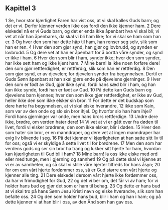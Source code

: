 ## Kapittel 3

1 Se, hvor stor kjærlighet Faren har vist oss, at vi skal kalles Guds barn; og det er vi. Derfor kjenner verden ikke oss fordi den ikke kjenner ham.
2 Dere elskede! nå er vi Guds barn, og det er enda ikke åpenbart hva vi skal bli; vi vet at når han åpenbares, da skal vi bli ham like; for vi skal se ham som han er.
3 Og hver den som har dette håp til ham, han renser seg selv, slik som han er ren.
4 Hver den som gjør synd, han gjør og lovbrudd, og synden er lovbrudd.
5 Og dere vet at han er åpenbart for å bortta våre synder, og synd er ikke i ham.
6 Hver den som blir i ham, synder ikke; hver den som synder, har ikke sett ham og ikke kjent ham.
7 Mine barn! la ikke noen forføre dere! den som gjør rettferdighet, er rettferdig, slik som han er rettferdig.
8 Den som gjør synd, er av djevelen; for djevelen synder fra begynnelsen. Dertil er Guds Sønn åpenbart at han skal gjøre ende på djevelens gjerninger.
9 Hver den som er født av Gud, gjør ikke synd, fordi hans sæd blir i ham, og han kan ikke synde, fordi han er født av Gud.
10 På dette kan Guds barn og djevelens barn kjennes; hver den som ikke gjør rettferdighet, er ikke av Gud, heller ikke den som ikke elsker sin bror.
11 For dette er det budskap som dere hørte fra begynnelsen, at vi skal elske hverandre,
12 ikke som Kain, som var av den onde og slo sin bror ihjel. Og hvorfor slo han ham ihjel? Fordi hans gjerninger var onde, men hans brors rettferdige.
13 Undre dere ikke, brødre, om verden hater dere!
14 Vi vet at vi er gått over fra døden til livet, fordi vi elsker brødrene; den som ikke elsker, blir i døden.
15 Hver den som hater sin bror, er en manndraper, og dere vet at ingen manndraper har evig liv blivende i seg.
16 På det kjenner vi kjærligheten at han satte sitt liv til for oss; også vi er skyldige å sette livet til for brødrene.
17 Men den som har verdens gods og ser sin bror ha trang og lukker sitt hjerte for ham, hvordan kan kjærligheten til Gud bli i ham?
18 Mine barn! la oss ikke elske med ord eller med tunge, men i gjerning og sannhet!
19 Og på dette skal vi kjenne at vi er av sannheten, og så skal vi stille våre hjerter tilfreds for hans åsyn;
20 for om enn vårt hjerte fordømmer oss, så er Gud større enn vårt hjerte og kjenner alle ting.
21 Dere elskede! dersom vårt hjerte ikke fordømmer oss, da har vi frimodighet for Gud,
22 og det vi ber om, det får vi av ham; for vi holder hans bud og gjør det som er ham til behag.
23 Og dette er hans bud at vi skal tro på hans Sønn Jesu Kristi navn og elske hverandre, slik som han befalte oss.
24 Og den som holder hans bud, blir i ham og han i ham; og på dette kjenner vi at han blir i oss, av den Ånd som han gav oss.
